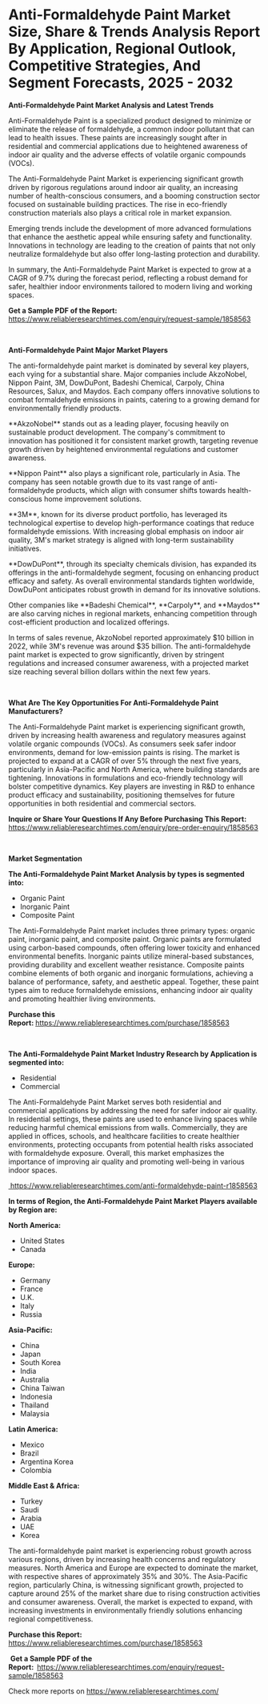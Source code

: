 <p><h1>Anti-Formaldehyde Paint Market Size, Share & Trends Analysis Report By Application, Regional Outlook, Competitive Strategies, And Segment Forecasts, 2025 - 2032</h1></p><p><strong>Anti-Formaldehyde Paint Market Analysis and Latest Trends</strong></p>
<p><p>Anti-Formaldehyde Paint is a specialized product designed to minimize or eliminate the release of formaldehyde, a common indoor pollutant that can lead to health issues. These paints are increasingly sought after in residential and commercial applications due to heightened awareness of indoor air quality and the adverse effects of volatile organic compounds (VOCs). </p><p>The Anti-Formaldehyde Paint Market is experiencing significant growth driven by rigorous regulations around indoor air quality, an increasing number of health-conscious consumers, and a booming construction sector focused on sustainable building practices. The rise in eco-friendly construction materials also plays a critical role in market expansion. </p><p>Emerging trends include the development of more advanced formulations that enhance the aesthetic appeal while ensuring safety and functionality. Innovations in technology are leading to the creation of paints that not only neutralize formaldehyde but also offer long-lasting protection and durability. </p><p>In summary, the Anti-Formaldehyde Paint Market is expected to grow at a CAGR of 9.7% during the forecast period, reflecting a robust demand for safer, healthier indoor environments tailored to modern living and working spaces.</p></p>
<p><strong>Get a Sample PDF of the Report:&nbsp;</strong> <a href="https://www.reliableresearchtimes.com/enquiry/request-sample/1858563?utm_campaign=3548&utm_medium=2&utm_source=Github&utm_content=ia&utm_term=03042025&utm_id=anti-formaldehyde-paint">https://www.reliableresearchtimes.com/enquiry/request-sample/1858563</a></p>
<p>&nbsp;</p>
<p><strong>Anti-Formaldehyde Paint Major Market Players</strong></p>
<p><p>The anti-formaldehyde paint market is dominated by several key players, each vying for a substantial share. Major companies include AkzoNobel, Nippon Paint, 3M, DowDuPont, Badeshi Chemical, Carpoly, China Resources, Salux, and Maydos. Each company offers innovative solutions to combat formaldehyde emissions in paints, catering to a growing demand for environmentally friendly products.</p><p>**AkzoNobel** stands out as a leading player, focusing heavily on sustainable product development. The company's commitment to innovation has positioned it for consistent market growth, targeting revenue growth driven by heightened environmental regulations and customer awareness.</p><p>**Nippon Paint** also plays a significant role, particularly in Asia. The company has seen notable growth due to its vast range of anti-formaldehyde products, which align with consumer shifts towards health-conscious home improvement solutions.</p><p>**3M**, known for its diverse product portfolio, has leveraged its technological expertise to develop high-performance coatings that reduce formaldehyde emissions. With increasing global emphasis on indoor air quality, 3M's market strategy is aligned with long-term sustainability initiatives.</p><p>**DowDuPont**, through its specialty chemicals division, has expanded its offerings in the anti-formaldehyde segment, focusing on enhancing product efficacy and safety. As overall environmental standards tighten worldwide, DowDuPont anticipates robust growth in demand for its innovative solutions.</p><p>Other companies like **Badeshi Chemical**, **Carpoly**, and **Maydos** are also carving niches in regional markets, enhancing competition through cost-efficient production and localized offerings.</p><p>In terms of sales revenue, AkzoNobel reported approximately $10 billion in 2022, while 3M's revenue was around $35 billion. The anti-formaldehyde paint market is expected to grow significantly, driven by stringent regulations and increased consumer awareness, with a projected market size reaching several billion dollars within the next few years.</p></p>
<p>&nbsp;</p>
<p><strong>What Are The Key Opportunities For Anti-Formaldehyde Paint Manufacturers?</strong></p>
<p><p>The Anti-Formaldehyde Paint market is experiencing significant growth, driven by increasing health awareness and regulatory measures against volatile organic compounds (VOCs). As consumers seek safer indoor environments, demand for low-emission paints is rising. The market is projected to expand at a CAGR of over 5% through the next five years, particularly in Asia-Pacific and North America, where building standards are tightening. Innovations in formulations and eco-friendly technology will bolster competitive dynamics. Key players are investing in R&D to enhance product efficacy and sustainability, positioning themselves for future opportunities in both residential and commercial sectors.</p></p>
<p><strong>Inquire or Share Your Questions If Any Before Purchasing This Report:</strong> <a href="https://www.reliableresearchtimes.com/enquiry/pre-order-enquiry/1858563?utm_campaign=3548&utm_medium=2&utm_source=Github&utm_content=ia&utm_term=03042025&utm_id=anti-formaldehyde-paint">https://www.reliableresearchtimes.com/enquiry/pre-order-enquiry/1858563</a></p>
<p>&nbsp;</p>
<p><strong>Market Segmentation</strong></p>
<p><strong>The Anti-Formaldehyde Paint Market Analysis by types is segmented into:</strong></p>
<p><ul><li>Organic Paint</li><li>Inorganic Paint</li><li>Composite Paint</li></ul></p>
<p><p>The Anti-Formaldehyde Paint market includes three primary types: organic paint, inorganic paint, and composite paint. Organic paints are formulated using carbon-based compounds, often offering lower toxicity and enhanced environmental benefits. Inorganic paints utilize mineral-based substances, providing durability and excellent weather resistance. Composite paints combine elements of both organic and inorganic formulations, achieving a balance of performance, safety, and aesthetic appeal. Together, these paint types aim to reduce formaldehyde emissions, enhancing indoor air quality and promoting healthier living environments.</p></p>
<p><strong>Purchase this Report:&nbsp;</strong><a href="https://www.reliableresearchtimes.com/purchase/1858563?utm_campaign=3548&utm_medium=2&utm_source=Github&utm_content=ia&utm_term=03042025&utm_id=anti-formaldehyde-paint">https://www.reliableresearchtimes.com/purchase/1858563</a></p>
<p>&nbsp;</p>
<p><strong>The Anti-Formaldehyde Paint Market Industry Research by Application is segmented into:</strong></p>
<p><ul><li>Residential</li><li>Commercial</li></ul></p>
<p><p>The Anti-Formaldehyde Paint Market serves both residential and commercial applications by addressing the need for safer indoor air quality. In residential settings, these paints are used to enhance living spaces while reducing harmful chemical emissions from walls. Commercially, they are applied in offices, schools, and healthcare facilities to create healthier environments, protecting occupants from potential health risks associated with formaldehyde exposure. Overall, this market emphasizes the importance of improving air quality and promoting well-being in various indoor spaces.</p></p>
<p><a href="https://www.reliableresearchtimes.com/anti-formaldehyde-paint-r1858563?utm_campaign=3548&utm_medium=2&utm_source=Github&utm_content=ia&utm_term=03042025&utm_id=anti-formaldehyde-paint">&nbsp;https://www.reliableresearchtimes.com/anti-formaldehyde-paint-r1858563</a></p>
<p><strong>In terms of Region, the Anti-Formaldehyde Paint Market Players available by Region are:</strong></p>
<p>
    <p> <strong> North America: </strong>
        <ul>
            <li>United States</li>
            <li>Canada</li>
        </ul>
        </p> 
    <p> <strong> Europe: </strong>
        <ul>
            <li>Germany</li>
            <li>France</li>
            <li>U.K.</li>
            <li>Italy</li>
            <li>Russia</li>
        </ul>
        </p> 
    <p> <strong> Asia-Pacific: </strong>
        <ul>
            <li>China</li>
            <li>Japan</li>
            <li>South Korea</li>
            <li>India</li>
            <li>Australia</li>
            <li>China Taiwan</li>
            <li>Indonesia</li>
            <li>Thailand</li>
            <li>Malaysia</li>
        </ul>
        </p> 
    <p> <strong> Latin America: </strong>
        <ul>
            <li>Mexico</li>
            <li>Brazil</li>
            <li>Argentina Korea</li>
            <li>Colombia</li>
        </ul>
        </p> 
    <p> <strong> Middle East & Africa: </strong>
        <ul>
            <li>Turkey</li>
            <li>Saudi</li>
            <li>Arabia</li>
            <li>UAE</li>
            <li>Korea</li>
        </ul>
    </p>
    </p>
<p><p>The anti-formaldehyde paint market is experiencing robust growth across various regions, driven by increasing health concerns and regulatory measures. North America and Europe are expected to dominate the market, with respective shares of approximately 35% and 30%. The Asia-Pacific region, particularly China, is witnessing significant growth, projected to capture around 25% of the market share due to rising construction activities and consumer awareness. Overall, the market is expected to expand, with increasing investments in environmentally friendly solutions enhancing regional competitiveness.</p></p>
<p><strong>Purchase this Report: </strong><a href="https://www.reliableresearchtimes.com/purchase/1858563?utm_campaign=3548&utm_medium=2&utm_source=Github&utm_content=ia&utm_term=03042025&utm_id=anti-formaldehyde-paint">https://www.reliableresearchtimes.com/purchase/1858563</a></p>
<p>&nbsp;<strong>Get a Sample PDF of the Report:&nbsp;&nbsp;</strong><a href="https://www.reliableresearchtimes.com/enquiry/request-sample/1858563?utm_campaign=3548&utm_medium=2&utm_source=Github&utm_content=ia&utm_term=03042025&utm_id=anti-formaldehyde-paint">https://www.reliableresearchtimes.com/enquiry/request-sample/1858563</a></p>
<p><strong></strong></p>
<p>Check more reports on <a href="https://www.reliableresearchtimes.com/?utm_campaign=3548&utm_medium=2&utm_source=Github&utm_content=ia&utm_term=03042025&utm_id=anti-formaldehyde-paint">https://www.reliableresearchtimes.com/</a></p>